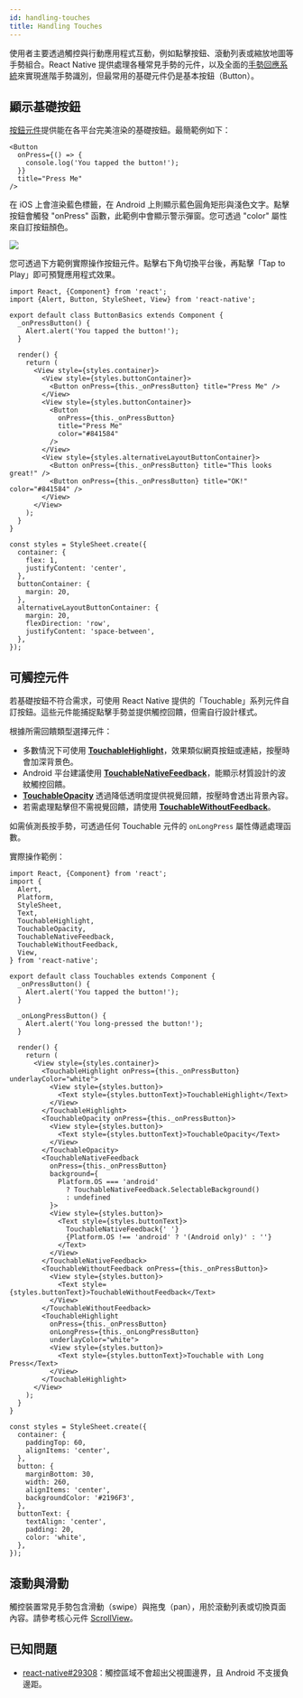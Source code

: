 ```yaml
---
id: handling-touches
title: Handling Touches
---
```


使用者主要透過觸控與行動應用程式互動，例如點擊按鈕、滾動列表或縮放地圖等手勢組合。React Native 提供處理各種常見手勢的元件，以及全面的[手勢回應系統](gesture-responder-system.md)來實現進階手勢識別，但最常用的基礎元件仍是基本按鈕（Button）。

## 顯示基礎按鈕

[按鈕元件](button.md)提供能在各平台完美渲染的基礎按鈕。最簡範例如下：

```tsx
<Button
  onPress={() => {
    console.log('You tapped the button!');
  }}
  title="Press Me"
/>
```

在 iOS 上會渲染藍色標籤，在 Android 上則顯示藍色圓角矩形與淺色文字。點擊按鈕會觸發 "onPress" 函數，此範例中會顯示警示彈窗。您可透過 "color" 屬性來自訂按鈕顏色。

![](/docs/assets/Button.png)

您可透過下方範例實際操作按鈕元件。點擊右下角切換平台後，再點擊「Tap to Play」即可預覽應用程式效果。

```SnackPlayer name=Button%20Basics
import React, {Component} from 'react';
import {Alert, Button, StyleSheet, View} from 'react-native';

export default class ButtonBasics extends Component {
  _onPressButton() {
    Alert.alert('You tapped the button!');
  }

  render() {
    return (
      <View style={styles.container}>
        <View style={styles.buttonContainer}>
          <Button onPress={this._onPressButton} title="Press Me" />
        </View>
        <View style={styles.buttonContainer}>
          <Button
            onPress={this._onPressButton}
            title="Press Me"
            color="#841584"
          />
        </View>
        <View style={styles.alternativeLayoutButtonContainer}>
          <Button onPress={this._onPressButton} title="This looks great!" />
          <Button onPress={this._onPressButton} title="OK!" color="#841584" />
        </View>
      </View>
    );
  }
}

const styles = StyleSheet.create({
  container: {
    flex: 1,
    justifyContent: 'center',
  },
  buttonContainer: {
    margin: 20,
  },
  alternativeLayoutButtonContainer: {
    margin: 20,
    flexDirection: 'row',
    justifyContent: 'space-between',
  },
});
```

## 可觸控元件

若基礎按鈕不符合需求，可使用 React Native 提供的「Touchable」系列元件自訂按鈕。這些元件能捕捉點擊手勢並提供觸控回饋，但需自行設計樣式。

根據所需回饋類型選擇元件：

- 多數情況下可使用 [**TouchableHighlight**](touchablehighlight.md)，效果類似網頁按鈕或連結，按壓時會加深背景色。
- Android 平台建議使用 [**TouchableNativeFeedback**](touchablenativefeedback.md)，能顯示材質設計的波紋觸控回饋。
- [**TouchableOpacity**](touchableopacity.md) 透過降低透明度提供視覺回饋，按壓時會透出背景內容。
- 若需處理點擊但不需視覺回饋，請使用 [**TouchableWithoutFeedback**](touchablewithoutfeedback.md)。

如需偵測長按手勢，可透過任何 Touchable 元件的 `onLongPress` 屬性傳遞處理函數。

實際操作範例：

```SnackPlayer name=Touchables
import React, {Component} from 'react';
import {
  Alert,
  Platform,
  StyleSheet,
  Text,
  TouchableHighlight,
  TouchableOpacity,
  TouchableNativeFeedback,
  TouchableWithoutFeedback,
  View,
} from 'react-native';

export default class Touchables extends Component {
  _onPressButton() {
    Alert.alert('You tapped the button!');
  }

  _onLongPressButton() {
    Alert.alert('You long-pressed the button!');
  }

  render() {
    return (
      <View style={styles.container}>
        <TouchableHighlight onPress={this._onPressButton} underlayColor="white">
          <View style={styles.button}>
            <Text style={styles.buttonText}>TouchableHighlight</Text>
          </View>
        </TouchableHighlight>
        <TouchableOpacity onPress={this._onPressButton}>
          <View style={styles.button}>
            <Text style={styles.buttonText}>TouchableOpacity</Text>
          </View>
        </TouchableOpacity>
        <TouchableNativeFeedback
          onPress={this._onPressButton}
          background={
            Platform.OS === 'android'
              ? TouchableNativeFeedback.SelectableBackground()
              : undefined
          }>
          <View style={styles.button}>
            <Text style={styles.buttonText}>
              TouchableNativeFeedback{' '}
              {Platform.OS !== 'android' ? '(Android only)' : ''}
            </Text>
          </View>
        </TouchableNativeFeedback>
        <TouchableWithoutFeedback onPress={this._onPressButton}>
          <View style={styles.button}>
            <Text style={styles.buttonText}>TouchableWithoutFeedback</Text>
          </View>
        </TouchableWithoutFeedback>
        <TouchableHighlight
          onPress={this._onPressButton}
          onLongPress={this._onLongPressButton}
          underlayColor="white">
          <View style={styles.button}>
            <Text style={styles.buttonText}>Touchable with Long Press</Text>
          </View>
        </TouchableHighlight>
      </View>
    );
  }
}

const styles = StyleSheet.create({
  container: {
    paddingTop: 60,
    alignItems: 'center',
  },
  button: {
    marginBottom: 30,
    width: 260,
    alignItems: 'center',
    backgroundColor: '#2196F3',
  },
  buttonText: {
    textAlign: 'center',
    padding: 20,
    color: 'white',
  },
});
```

## 滾動與滑動

觸控裝置常見手勢包含滑動（swipe）與拖曳（pan），用於滾動列表或切換頁面內容。請參考核心元件 [ScrollView](scrollview.md)。

## 已知問題

- [react-native#29308](https://github.com/facebook/react-native/issues/29308#issuecomment-792864162)：觸控區域不會超出父視圖邊界，且 Android 不支援負邊距。